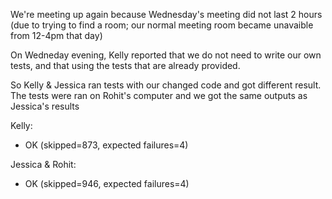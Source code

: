 We're meeting up again because Wednesday's meeting did not last 2 hours (due to trying to find a room; our normal meeting room became unavaible from 12-4pm that day)

On Wedneday evening, Kelly reported that we do not need to write our own tests, and that using the tests that are already provided.

So Kelly & Jessica ran tests with our changed code and got different result. The tests were ran on Rohit's computer and we got the same outputs as Jessica's results 

Kelly:
- OK (skipped=873, expected failures=4)

Jessica & Rohit:
- OK (skipped=946, expected failures=4)

